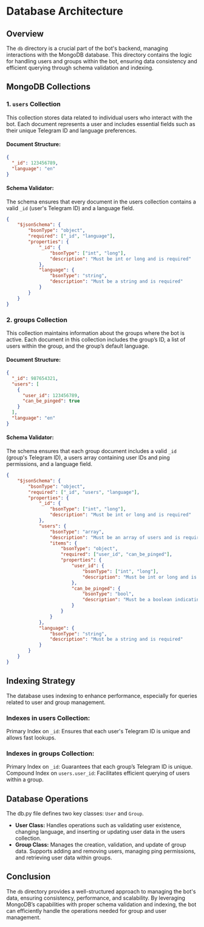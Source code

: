 # Database Architecture

## Overview
The `db` directory is a crucial part of the bot's backend, managing interactions with the MongoDB database. 
This directory contains the logic for handling users and groups within the bot, 
ensuring data consistency and efficient querying through schema validation and indexing.

## MongoDB Collections

### 1. `users` Collection
This collection stores data related to individual users who interact with the bot. Each document represents a user and includes essential fields such as their unique Telegram ID and language preferences.

#### Document Structure:
```json
{
  "_id": 123456789,
  "language": "en"
}
```

#### Schema Validator:
The schema ensures that every document in the users collection 
contains a valid `_id` (user's Telegram ID) and a language field.

```json
{
    "$jsonSchema": {
        "bsonType": "object",
        "required": ["_id", "language"],
        "properties": {
            "_id": {
                "bsonType": ["int", "long"],
                "description": "Must be int or long and is required"
            },
            "language": {
                "bsonType": "string",
                "description": "Must be a string and is required"
            }
        }
    }
}
```

### 2. groups Collection
This collection maintains information about the groups where the bot is active. 
Each document in this collection includes the group’s ID, a list of users within the group, and the group’s default language.

#### Document Structure:
```json
{
  "_id": 987654321,
  "users": [
    {
      "user_id": 123456789,
      "can_be_pinged": true
    }
  ],
  "language": "en"
}
```

#### Schema Validator:
The schema ensures that each group document includes a valid `_id` (group's Telegram ID), 
a users array containing user IDs and ping permissions, and a language field.

```json
{
    "$jsonSchema": {
        "bsonType": "object",
        "required": ["_id", "users", "language"],
        "properties": {
            "_id": {
                "bsonType": ["int", "long"],
                "description": "Must be int or long and is required"
            },
            "users": {
                "bsonType": "array",
                "description": "Must be an array of users and is required",
                "items": {
                    "bsonType": "object",
                    "required": ["user_id", "can_be_pinged"],
                    "properties": {
                        "user_id": {
                            "bsonType": ["int", "long"],
                            "description": "Must be int or long and is required"
                        },
                        "can_be_pinged": {
                            "bsonType": "bool",
                            "description": "Must be a boolean indicating if the user can be pinged"
                        }
                    }
                }
            },
            "language": {
                "bsonType": "string",
                "description": "Must be a string and is required"
            }
        }
    }
}
```

## Indexing Strategy
The database uses indexing to enhance performance, especially for queries related to user and group management.

### Indexes in users Collection:
Primary Index on `_id`: Ensures that each user's Telegram ID is unique and allows fast lookups.
### Indexes in groups Collection:
Primary Index on `_id`: Guarantees that each group’s Telegram ID is unique.
Compound Index on `users.user_id`: Facilitates efficient querying of users within a group.

## Database Operations
The db.py file defines two key classes: `User` and `Group`.
- **User Class:** Handles operations such as validating user existence, changing language, and inserting or updating user data in the users collection.
- **Group Class:** Manages the creation, validation, and update of group data. Supports adding and removing users, managing ping permissions, and retrieving user data within groups.

## Conclusion
The `db` directory provides a well-structured approach to managing the bot's data, ensuring consistency, performance, and scalability. 
By leveraging MongoDB’s capabilities with proper schema validation and indexing, the bot can efficiently handle the operations needed for group and user management.